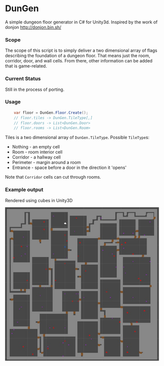 # DunGen

A simple dungeon floor generator in C# for Unity3d. Inspired by the work of donjon http://donjon.bin.sh/

### Scope

The scope of this script is to simply deliver a two dimensional array of flags describing the foundation of a dungeon floor. That means just the room, corridor, door, and wall cells. From there, other information can be added that is game-related. 

### Current Status

Still in the process of porting.

### Usage

```csharp
	var floor = DunGen.Floor.Create();
	// floor.tiles -> DunGen.TileType[,]
	// floor.doors -> List<DunGen.Door>
	// floor.rooms -> List<DunGen.Room>
```

Tiles is a two dimensional array of `DunGen.TileType`. Possible `TileType`s:

- Nothing - an empty cell
- Room - room interior cell
- Corridor - a hallway cell
- Perimeter - margin around a room
- Entrance - space before a door in the direction it 'opens'

Note that `Corridor` cells can cut through rooms.

### Example output

Rendered using cubes in Unity3D

![example layout](https://raw.githubusercontent.com/britg/DunGen/master/example.jpg)
